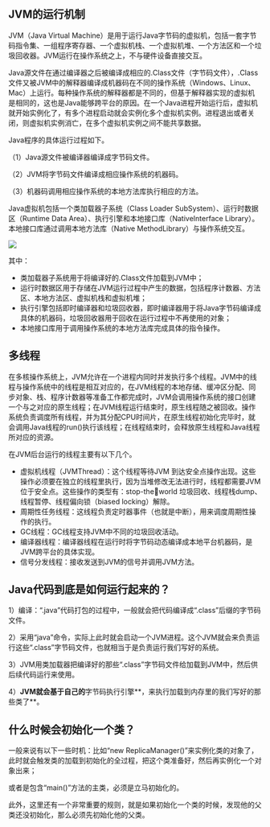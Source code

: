 ## JVM的运行机制

JVM（Java Virtual Machine）是用于运行Java字节码的虚拟机，包括一套字节码指令集、一组程序寄存器、一个虚拟机栈、一个虚拟机堆、一个方法区和一个垃圾回收器。JVM运行在操作系统之上，不与硬件设备直接交互。

Java源文件在通过编译器之后被编译成相应的.Class文件（字节码文件），.Class文件又被JVM中的解释器编译成机器码在不同的操作系统（Windows、Linux、Mac）上运行。每种操作系统的解释器都是不同的，但基于解释器实现的虚拟机是相同的，这也是Java能够跨平台的原因。在一个Java进程开始运行后，虚拟机就开始实例化了，有多个进程启动就会实例化多个虚拟机实例。进程退出或者关闭，则虚拟机实例消亡，在多个虚拟机实例之间不能共享数据。

Java程序的具体运行过程如下。

（1）Java源文件被编译器编译成字节码文件。

（2）JVM将字节码文件编译成相应操作系统的机器码。

（3）机器码调用相应操作系统的本地方法库执行相应的方法。

Java虚拟机包括一个类加载器子系统（Class Loader SubSystem）、运行时数据区（Runtime Data Area）、执行引擎和本地接口库（NativeInterface Library）。本地接口库通过调用本地方法库（Native MethodLibrary）与操作系统交互。

![](D:\workspace\java\images\JVM001.png)

其中：

- 类加载器子系统用于将编译好的.Class文件加载到JVM中；
- 运行时数据区用于存储在JVM运行过程中产生的数据，包括程序计数器、方法区、本地方法区、虚拟机栈和虚拟机堆；
- 执行引擎包括即时编译器和垃圾回收器，即时编译器用于将Java字节码编译成具体的机器码，垃圾回收器用于回收在运行过程中不再使用的对象；
- 本地接口库用于调用操作系统的本地方法库完成具体的指令操作。

## 多线程

在多核操作系统上，JVM允许在一个进程内同时并发执行多个线程。JVM中的线程与操作系统中的线程是相互对应的，在JVM线程的本地存储、缓冲区分配、同步对象、栈、程序计数器等准备工作都完成时，JVM会调用操作系统的接口创建一个与之对应的原生线程；在JVM线程运行结束时，原生线程随之被回收。操作系统负责调度所有线程，并为其分配CPU时间片，在原生线程初始化完毕时，就会调用Java线程的run()执行该线程；在线程结束时，会释放原生线程和Java线程所对应的资源。

在JVM后台运行的线程主要有以下几个。

- 虚拟机线程（JVMThread）：这个线程等待JVM 到达安全点操作出现。这些操作必须要在独立的线程里执行，因为当堆修改无法进行时，线程都需要JVM 位于安全点。这些操作的类型有：stop-theworld 垃圾回收、线程栈dump、线程暂停、线程偏向锁（biased locking）解除。
- 周期性任务线程：这线程负责定时器事件（也就是中断），用来调度周期性操作的执行。
- GC线程：GC线程支持JVM中不同的垃圾回收活动。
- 编译器线程：编译器线程在运行时将字节码动态编译成本地平台机器码，是JVM跨平台的具体实现。
- 信号分发线程：接收发送到JVM的信号并调用JVM方法。

## Java代码到底是如何运行起来的？

1）编译：“.java”代码打包的过程中，一般就会把代码编译成“.class”后缀的字节码文件。

2）采用“java”命令，实际上此时就会启动一个JVM进程。这个JVM就会来负责运行这些“.class”字节码文件，也就相当于是负责运行我们写好的系统。

3）JVM用类加载器把编译好的那些“.class”字节码文件给加载到JVM中，然后供后续代码运行来使用。

4）**JVM就会基于自己的**字节码执行引擎**，来执行加载到内存里的我们写好的那些类了**。

## **什么时候会初始化一个类？**

一般来说有以下一些时机：比如“new ReplicaManager()”来实例化类的对象了，此时就会触发类的加载到初始化的全过程，把这个类准备好，然后再实例化一个对象出来；

或者是包含“main()”方法的主类，必须是立马初始化的。

此外，这里还有一个非常重要的规则，就是如果初始化一个类的时候，发现他的父类还没初始化，那么必须先初始化他的父类。